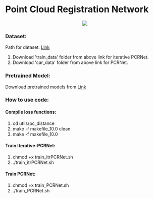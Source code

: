# Point Cloud Registration Network

<p align="center">
	<img src="https://github.com/vinits5/pcrnet/blob/master/images/first_fig.png">
</p>

### Dataset:
Path for dataset: [Link](https://drive.google.com/drive/folders/19X68JeiXdeZgFp3cuCVpac4aLLw4StHZ?usp=sharing)
1. Download 'train_data' folder from above link for iterative PCRNet.
2. Download 'car_data' folder from above link for PCRNet.

### Pretrained Model:
Download pretrained models from [Link](https://drive.google.com/drive/folders/1o3F6677n6FVuMArNVWTyP5Hn3m856eEG?usp=sharing)

### How to use code:

#### Compile loss functions:
1. cd utils/pc_distance
2. make -f makefile_10.0 clean
3. make -f makefile_10.0

#### Train Iterative-PCRNet:
1. chmod +x train_itrPCRNet.sh
2. ./train_itrPCRNet.sh

#### Train PCRNet:
1. chmod +x train_PCRNet.sh
2. ./train_PCRNet.sh